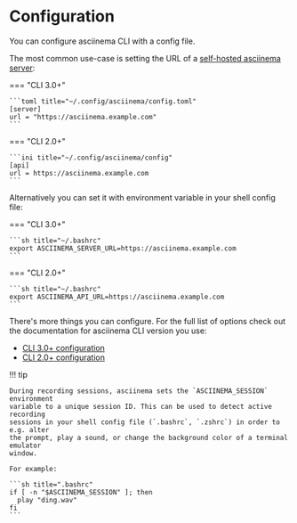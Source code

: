 # Configuration

You can configure asciinema CLI with a config file.

The most common use-case is setting the URL of a [self-hosted asciinema
server](../../server/self-hosting/index.md):

=== "CLI 3.0+"

    ```toml title="~/.config/asciinema/config.toml"
    [server]
    url = "https://asciinema.example.com"
    ```

=== "CLI 2.0+"

    ```ini title="~/.config/asciinema/config"
    [api]
    url = https://asciinema.example.com
    ```

Alternatively you can set it with environment variable in your shell config
file:

=== "CLI 3.0+"

    ```sh title="~/.bashrc"
    export ASCIINEMA_SERVER_URL=https://asciinema.example.com
    ```

=== "CLI 2.0+"

    ```sh title="~/.bashrc"
    export ASCIINEMA_API_URL=https://asciinema.example.com
    ```

There's more things you can configure. For the full list of options check out
the documentation for asciinema CLI version you use:

- [CLI 3.0+ configuration](v3.md)
- [CLI 2.0+ configuration](v2.md)

!!! tip

    During recording sessions, asciinema sets the `ASCIINEMA_SESSION` environment
    variable to a unique session ID. This can be used to detect active recording
    sessions in your shell config file (`.bashrc`, `.zshrc`) in order to e.g. alter
    the prompt, play a sound, or change the background color of a terminal emulator
    window.

    For example:

    ```sh title=".bashrc"
    if [ -n "$ASCIINEMA_SESSION" ]; then
      play "ding.wav"
    fi
    ```
